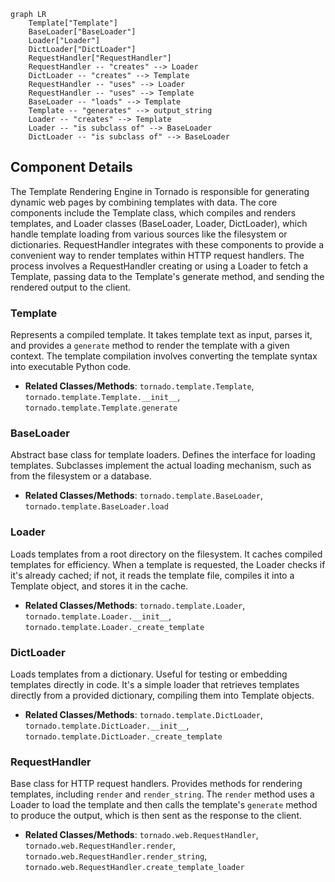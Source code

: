 ```mermaid
graph LR
    Template["Template"]
    BaseLoader["BaseLoader"]
    Loader["Loader"]
    DictLoader["DictLoader"]
    RequestHandler["RequestHandler"]
    RequestHandler -- "creates" --> Loader
    DictLoader -- "creates" --> Template
    RequestHandler -- "uses" --> Loader
    RequestHandler -- "uses" --> Template
    BaseLoader -- "loads" --> Template
    Template -- "generates" --> output_string
    Loader -- "creates" --> Template
    Loader -- "is subclass of" --> BaseLoader
    DictLoader -- "is subclass of" --> BaseLoader
```

## Component Details

The Template Rendering Engine in Tornado is responsible for generating dynamic web pages by combining templates with data. The core components include the Template class, which compiles and renders templates, and Loader classes (BaseLoader, Loader, DictLoader), which handle template loading from various sources like the filesystem or dictionaries. RequestHandler integrates with these components to provide a convenient way to render templates within HTTP request handlers. The process involves a RequestHandler creating or using a Loader to fetch a Template, passing data to the Template's generate method, and sending the rendered output to the client.

### Template
Represents a compiled template. It takes template text as input, parses it, and provides a `generate` method to render the template with a given context. The template compilation involves converting the template syntax into executable Python code.
- **Related Classes/Methods**: `tornado.template.Template`, `tornado.template.Template.__init__`, `tornado.template.Template.generate`

### BaseLoader
Abstract base class for template loaders. Defines the interface for loading templates. Subclasses implement the actual loading mechanism, such as from the filesystem or a database.
- **Related Classes/Methods**: `tornado.template.BaseLoader`, `tornado.template.BaseLoader.load`

### Loader
Loads templates from a root directory on the filesystem. It caches compiled templates for efficiency. When a template is requested, the Loader checks if it's already cached; if not, it reads the template file, compiles it into a Template object, and stores it in the cache.
- **Related Classes/Methods**: `tornado.template.Loader`, `tornado.template.Loader.__init__`, `tornado.template.Loader._create_template`

### DictLoader
Loads templates from a dictionary. Useful for testing or embedding templates directly in code. It's a simple loader that retrieves templates directly from a provided dictionary, compiling them into Template objects.
- **Related Classes/Methods**: `tornado.template.DictLoader`, `tornado.template.DictLoader.__init__`, `tornado.template.DictLoader._create_template`

### RequestHandler
Base class for HTTP request handlers. Provides methods for rendering templates, including `render` and `render_string`. The `render` method uses a Loader to load the template and then calls the template's `generate` method to produce the output, which is then sent as the response to the client.
- **Related Classes/Methods**: `tornado.web.RequestHandler`, `tornado.web.RequestHandler.render`, `tornado.web.RequestHandler.render_string`, `tornado.web.RequestHandler.create_template_loader`
